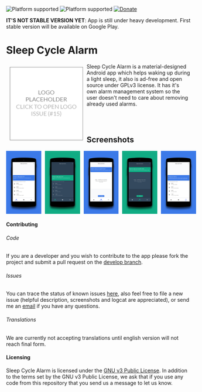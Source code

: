 ![Platform supported](https://img.shields.io/badge/version-0.9-blue.svg)
![Platform supported](https://img.shields.io/badge/android-%3E%3D%205.0%20(API%2021)-brightgreen.svg)
[![Donate](https://img.shields.io/badge/donate-paypal-blue.svg)](https://www.paypal.me/BrunoKawka/5)

**IT'S NOT STABLE VERSION YET**: App is still under heavy development. First stable version will be available on Google Play.

# Sleep Cycle Alarm
<a href="https://github.com/letelete/Sleep-Cycle-Alarm/issues/15"><img src="./preview/logo.png" align="left" width="200" hspace="10" vspace="10"></a> Sleep Cycle Alarm is a material-designed Android app which helps waking up during a light sleep, it also is ad-free and open source under GPLv3 license. It has it's own alarm management system so the user doesn't need to care about removing already used alarms.<br/>

<!-- TODO:
<div style="display:flex;" >
<a href="https://play.google.comc">
    <img alt="Get it on Google Play"
        height="80"
        src="https://play.google.com/intl/en_us/badges/images/generic/en_badge_web_generic.png" />
</a>
</div>
-->

</br></br>

## Screenshots
<div style="display:flex;" >
<img  src="./preview/screenshots/0.png" width="19%" >
<img style="margin-left:10px;" src="./preview/screenshots/1.png" width="19%" >
<img style="margin-left:10px;" src="./preview/screenshots/2.png" width="19%" >
<img style="margin-left:10px;" src="./preview/screenshots/3.png" width="19%" >
<img style="margin-left:10px;" src="./preview/screenshots/4.png" width="19%" >

</div>

#### Contributing

###### Code 
If you are a developer and you wish to contribute to the app please fork the project
and submit a pull request on the [develop branch](https://github.com/letelete/Sleep-Cycle-Alarm/tree/develop).

###### Issues
You can trace the status of known issues [here](https://github.com/letelete/Sleep-Cycle-Alarm/issues),
also feel free to file a new issue (helpful description, screenshots and logcat are appreciated), or send me an [email](mailto:brunokawka@gmail.com) if you have any questions.

###### Translations
We are currently not accepting translations until english version will not reach final form.
<!-- TODO:
If you are able to contribute with a new translation of a missing language or if you want to improve an existing one, we greatly appreciate any suggestion!
The project uses [Lokalise](https://lokalise.co/URL_TO_PROJECT), a platform that allows anybody to contribute to translating the app
-->

#### Licensing
Sleep Cycle Alarm is licensed under the [GNU v3 Public License](https://github.com/letelete/Sleep-Cycle-Alarm/blob/master/LICENSE).
In addition to the terms set by the GNU v3 Public License, we ask that if you use any code from this repository that you send us a message to let us know.